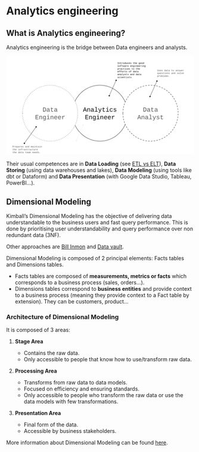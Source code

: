 # Analytics engineering
## What is Analytics engineering?
Analytics engineering is the bridge between Data engineers and analysts.

![analytics_venn](./images/data_analytics_engineer.png)

Their usual competences are in __Data Loading__ (see [ETL vs ELT](https://github.com/Tonivalle/DTC-DE-Course/blob/main/docs/week_2/1-data-lake.md#etl-vs-elt)), __Data Storing__ (using data warehouses and lakes), __Data Modeling__ (using tools like dbt or Dataform) and __Data Presentation__ (with Google Data Studio, Tableau, PowerBI...).

## Dimensional Modeling

Kimball’s Dimensional Modeling has the objective of delivering data understandable to the business users and fast query performance. This is done by prioritising user understandability and query performance over non redundant data (3NF).

Other approaches are [Bill Inmon](https://ia800202.us.archive.org/9/items/2005BuildingTheDataWarehouse4thEditionWilliamH.Inmon/2005%20-%20Building%20The%20Data%20Warehouse%20%284th%20Edition%29%20%28William%20H.%20Inmon%29.pdf) and [Data vault](https://en.wikipedia.org/wiki/Data_vault_modeling).

Dimensional Modeling is composed of 2 principal elements: Facts tables and Dimensions tables.

* Facts tables are composed of __measurements, metrics or facts__ which corresponds to a business process (sales, orders...).
* Dimensions tables correspond to __business entities__ and provide context to a business process (meaning they provide context to a Fact table by extension). They can be customers, product...

### Architecture of Dimensional Modeling

It is composed of 3 areas:

1. __Stage Area__
    * Contains the raw data.
    * Only accessible to people that know how to use/transform raw data.

2. __Processing Area__
    * Transforms from raw data to data models.
    * Focused on efficiency and ensuring standards.
    * Only accessible to people who transform the raw data or use the data models with few transformations.

3. __Presentation Area__
    * Final form of the data.
    * Accessible by business stakeholders.

More information about Dimensional Modeling can be found [here](http://www.kimballgroup.com/wp-content/uploads/2013/08/2013.09-Kimball-Dimensional-Modeling-Techniques11.pdf).